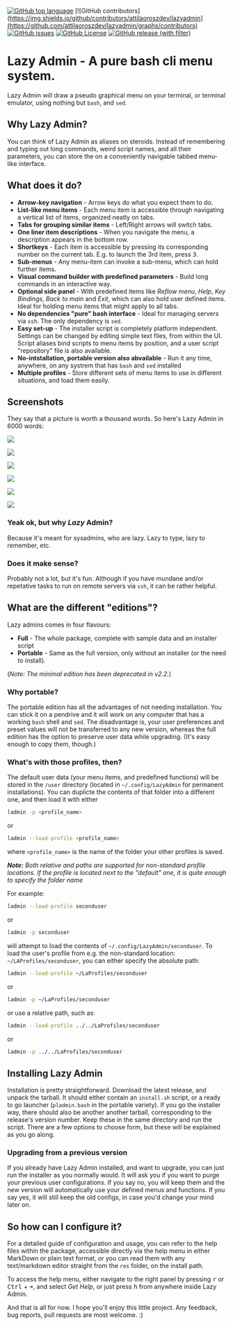 [![GitHub top language](https://img.shields.io/github/languages/top/attilaoroszdev/lazyadmin)](https://www.gnu.org/savannah-checkouts/gnu/bash/manual/bash.html)
[![GitHub contributors](https://img.shields.io/github/contributors/attilaoroszdev/lazyadmin](https://github.com/attilaoroszdev/lazyadmin/graphs/contributors)
[![GitHub issues](https://img.shields.io/github/issues/attilaoroszdev/lazyadmin)](https://github.com/attilaoroszdev/lazyadmin/issues)
[![GitHub License](https://img.shields.io/github/license/attilaoroszdev/lazyadmin)](https://github.com/attilaoroszdev/lazyadmin/blob/main/LICENSE)
[![GitHub release (with filter)](https://img.shields.io/github/v/release/attilaoroszdev/lazyadmin)](https://github.com/attilaoroszdev/lazyadmin/releases)

# Lazy Admin - A pure bash cli menu system.

Lazy Admin will draw a pseudo graphical menu on your terminal, or terminal emulator, using nothing but `bash`, and `sed`.


## Why Lazy Admin?

You can think of Lazy Admin as aliases on steroids. Instead of remembering  and typing out long commands, weird script names, and all their parameters, you can store the on a conveniently navigable tabbed menu-like interface.


## What does it do?

- **Arrow-key navigation** - Arrow keys do what you expect them to do.
- **List-like menu items** - Each menu item is accessible through navigating a vertical list of items, organized neatly on tabs.
- **Tabs for grouping similar items** - Left/Right arrows will switch tabs.
- **One liner item descriptions** - When you navigate the menu, a description appears in the bottom row.
- **Shortkeys** - Each item is accessible by pressing its corresponding number on the current tab. E.g. to launch the 3rd item, press <kbd>3</kbd>.
- **Sub-menus** - Any menu-item can invoke a sub-menu, which can hold further items.
- **Visual command builder with predefined parameters** - Build long commands in an interactive way.
- **Optional side panel** - With predefined items like *Reflow menu*, *Help*, *Key Bindings*, *Back to main* and *Exit*, which can also hold user defined items. Ideal for holding menu items that might apply to all tabs.
- **No dependencies "pure" bash interface** - Ideal for managing servers via `ssh`. The only dependency is `sed`.
- **Easy set-up** - The installer script is completely platform independent. Settings can be changed by editing simple text files, from within the UI. Script aliases bind scripts to menu items by position, and a user script "repository" file is also available.
- **No-intstallation, portable version also abvailable** - Run it any time, anywhere, on any systrem that has `bash` and `sed` installed
- **Multiple profiles** - Store different sets of menu items to use in different situations, and load them easily.


## Screenshots

They say that a picture is worth a thousand words. So here's Lazy Admin in 6000 words:

![](/media/lazy-admin-1.png)

![](/media/lazy-admin-2.png)

![](/media/lazy-admin-3.png)

![](/media/lazy-admin-4.png)

![](/media/lazy-admin-5.png)

![](/media/lazy-admin-6.png)


### Yeak ok, but why *Lazy* Admin?

Because it's meant for sysadmins, who are lazy. Lazy to type, lazy to remember, etc.


### Does it make sense?

Probably not a lot, but it's fun. Although if you have mundane and/or repetative tasks to run on remote servers via `ssh`, it can be rather helpful.


## What are the different "editions"?

Lazy admins comes in four flavours:

- **Full** - The whole package, complete with sample data and an installer script
- **Portable** - Same as the full version, only without an installer (or the need to install).

(*Note: The minimal edition has been deprecated in v2.2.*)


### Why portable?

The portable edition has all the advantages of not needing installation. You can stick it on a pendrive and it will work on any computer that has a working `bash` shell and `sed`. The disadvantage is, your user preferences and preset values will not be transferred to any new version, whereas the full edition has the option to preserve user data while upgrading. (It's easy enough to copy them, though.)

### What's with those profiles, then?

The default user data (your menu items, and predefined functions) will be stored in the `/user` directory (located in `~/.config/LazyAdmin` for permanent installations). You can duplicte the contents of that folder into a different one, and then load it with either 

```bash
ladmin -p <profile_name>
```

or 

```bash
ladmin --load-profile <profile_name>
```

where `<profile_name>` is the name of the folder your other profiles is saved.

***Note:** Both relative and paths are supported for non-standard profile locations. If the profile is located next to the "default" one, it is quite enough to specify the folder name*

For example:

```bash
ladmin --load-profile seconduser
```

or

```bash
ladmin -p seconduser
```

will attempt to load the contents of `~/.config/LazyAdmin/seconduser`. To load the user's profile from e.g. the non-standard location: `~/LAProfiles/seconduser`, you can either specify the absolute path:

```bash
ladmin --load-profile ~/LaProfiles/seconduser
``` 

or

```bash
ladmin -p ~/LaProfiles/seconduser
```

or use a relative path, such as:

```bash
ladmin --load-profile ../../LaProfiles/seconduser
```

or

```bash
ladmin -p ../../LaProfiles/seconduser
```


## Installing Lazy Admin

Installation is pretty straightforward. Download the latest release, and unpack the tarball. It should either contain an `install.sh` script, or a ready to go launcher (`pladmin.bash` in the portable variety). If you go the installer way, there should also be another another tarball, corresponding to the release's version number. Keep these in the same directory and run the script. There are a few options to choose form, but these will be explained as you go along.


### Upgrading from a previous version

If you already have Lazy Admin installed, and want to upgrade, you can just run the installer as you normally would. It will ask you if you want to purge your previous user configurations. If you say no, you will keep them and the new version will automatically use your defined menus and functions. If you say yes, it will still keep the old configs, in case you'd change your mind later on.


## So how can I configure it?

For a detailed guide of configuration and usage, you can refer to the help files within the package, accessible directly via the help menu in either MarkDown or plain text format, or you can read them with any text/markdown editor straight from the `res` folder, on the install path.

To access the help menu, either navigate to the right panel by pressing <kbd>r</kbd> or <kbd>Ctrl</kbd> + <kbd>➜</kbd>, and select *Get Help*, or just press <kbd>h</kbd> from anywhere inside Lazy Admin.


And that is all for now. I hope you'll enjoy this little project. Any feedback, bug reports, pull requests are most welcome. :)

